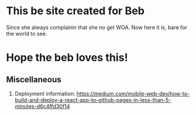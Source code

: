 # This be site created for Beb

Since she always complainin that she no get WOA. Now here it is, bare for the world to see.

# Hope the beb loves this!



## Miscellaneous
1. Deployment information: https://medium.com/mobile-web-dev/how-to-build-and-deploy-a-react-app-to-github-pages-in-less-than-5-minutes-d6c4ffd30f14  

